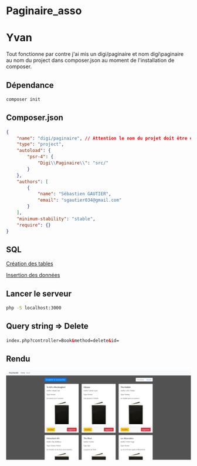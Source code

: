 # Paginaire_asso

# Yvan

Tout fonctionne par contre j'ai mis un digi/paginaire et nom digi\paginaire au nom du project dans composer.json au moment de l'installation de composer. 


## Dépendance

```bash
composer init
```

## Composer.json

```json
{
    "name": "digi/paginaire", // Attention le nom du projet doit être exactement identique 
    "type": "project",
    "autoload": {
        "psr-4": {
            "Digi\\Paginaire\\": "src/"
        }
    },
    "authors": [
        {
            "name": "Sébastien GAUTIER",
            "email": "sgautier034@gmail.com"
        }
    ],
    "minimum-stability": "stable",
    "require": {}
}
```

## SQL

[Création des tables](/asset/sql/Books.sql)

[Insertion des données](/asset/sql/population.sql)


## Lancer le serveur

```bash
php -S localhost:3000
```

## Query string => Delete


```html
index.php?controller=Book&method=delete&id=
```

## Rendu

![Rendu](/asset/img/display_paginaire.png)
